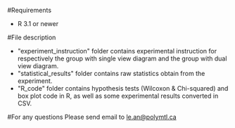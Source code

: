 #Requirements
- R 3.1 or newer

#File description
- "experiment_instruction" folder contains experimental instruction for respectively the group with single view diagram and the group with dual view diagram.
- "statistical_results" folder contains raw statistics obtain from the experiment.
- "R_code" folder contains hypothesis tests (Wilcoxon & Chi-squared) and box plot code in R, as well as some experimental results converted in CSV.

#For any questions
Please send email to le.an@polymtl.ca